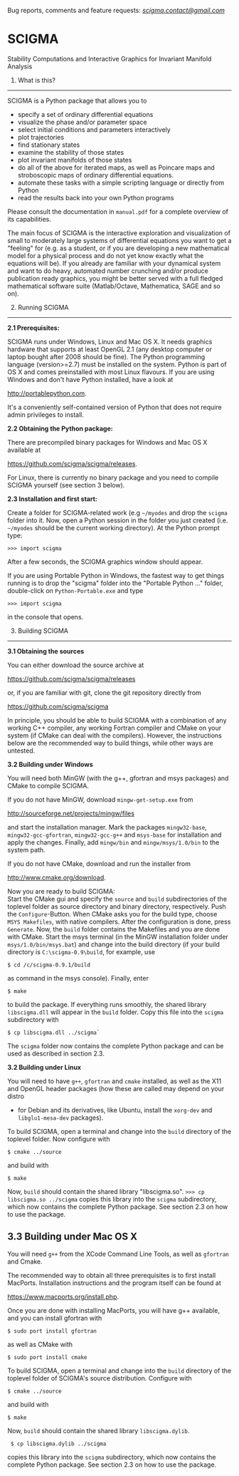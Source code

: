 Bug reports, comments and feature requests: *scigma.contact@gmail.com*

SCIGMA 
======
Stability Computations and Interactive Graphics for Invariant Manifold Analysis

1. What is this?
----------------
SCIGMA is a Python package that allows you to
* specify a set of ordinary differential equations
* visualize the phase and/or parameter space
* select initial conditions and parameters interactively
* plot trajectories
* find stationary states
* examine the stability of those states 
* plot invariant manifolds of those states 
* do all of the above for iterated maps, as well as
  Poincare maps and stroboscopic maps of ordinary
  differential equations.
* automate these tasks with a simple scripting language
  or directly from Python
* read the results back into your own Python programs

Please consult the documentation in `manual.pdf` for a complete overview of its
capabilities.

The main focus of SCIGMA is the interactive exploration and visualization of
small to moderately large systems of differential equations you want to get a
"feeling" for (e.g. as a student, or if you are developing a new mathematical
model for a physical process and do not yet know exactly what the equations 
will be). If you already are familiar with your dynamical system and want to do
heavy, automated number crunching and/or produce publication ready graphics,
you might be better served with a full fledged mathematical software suite
(Matlab/Octave, Mathematica, SAGE and so on). 

2. Running SCIGMA
-----------------
 **2.1 Prerequisites:**

 SCIGMA runs under Windows, Linux and Mac OS X. It needs graphics hardware that
 supports at least OpenGL 2.1 (any desktop computer or laptop bought after 2008
 should be fine). The Python programming language (version>=2.7) must be 
 installed on the system. Python is part of OS X and comes preinstalled with
 most Linux flavours. If you are using Windows and don't have Python installed,
 have a look at

 http://portablepython.com.

 It's a conveniently self-contained version of Python that does not require
 admin privileges to install.
   
 **2.2 Obtaining the Python package:**

 There are precompiled binary packages for Windows and Mac OS X available at
 
 https://github.com/scigma/scigma/releases. 

 For Linux, there is currently no binary package and you need to compile SCIGMA
 yourself (see section 3 below).

 **2.3 Installation and first start:** 

 Create a folder for SCIGMA-related work (e.g `~/myodes` and drop the `scigma`
 folder into it. Now, open a Python session in the folder you just created
 (i.e. `~/myodes` should be the current working directory). At the Python
 prompt type:

    >>> import scigma

 After a few seconds, the SCIGMA graphics window should appear. 
 
 If you are using Portable Python in Windows, the fastest way to get things
 running is to drop the "scigma" folder into the "Portable Python ..." folder,
 double-click on `Python-Portable.exe` and type 
   
    >>> import scigma

 in the console that opens.

3. Building SCIGMA
------------------
 **3.1 Obtaining the sources**

 You can either download the source archive at 

 https://github.com/scigma/scigma/releases

 or, if you are familiar with git, clone the git repository directly from

 https://github.com/scigma/scigma

 In principle, you should be able to build SCIGMA with a combination of any 
 working C++ compiler, any working Fortran compiler and CMake on your
 system (if CMake can deal with the compilers). However, the instructions below
 are the recommended way to build things, while other ways are untested.
  
 **3.2 Building under Windows**

 You will need both MinGW (with the g++, gfortran and msys packages) and CMake
 to compile SCIGMA. 

 If you do not have MinGW, download `mingw-get-setup.exe` from

 http://sourceforge.net/projects/mingw/files 

 and start the installation manager. Mark the packages `mingw32-base`,
 `mingw32-gcc-gfortran`, `mingw32-gcc-g++` and `msys-base` for installation and
 apply the changes. Finally, add `mingw/bin` and `mingw/msys/1.0/bin` to the
 system path.

 If you do not have CMake, download and run the installer from

 http://www.cmake.org/download. 

 Now you are ready to build SCIGMA:  
 Start the CMake gui and specify the `source` and `build` subdirectories of the
 toplevel folder as source directory and binary directory, respectively. Push
 the `Configure`-Button. When CMake asks you for the build type, choose
 `MSYS Makefiles`, with native compilers. After the configuration is done,
 press `Generate`. Now, the `build` folder contains the Makefiles and you are
 done with CMake. 
 Start the msys terminal (in the MinGW installation folder under
 `msys/1.0/bin/msys.bat`) and change into the build directory (if your build
 directory is `C:\scigma-0.9\build`, for example, use

    $ cd /c/scigma-0.9.1/build

 as command in the msys console). Finally, enter

    $ make
 
 to build the package. If everything runs smoothly, the shared library
 `libscigma.dll` will appear in the `build` folder. Copy this file into the
 `scigma` subdirectory with
 
    $ cp libscigma.dll ../scigma`

 The `scigma` folder now contains the complete Python package and can be used
 as described in section 2.3.

 **3.2 Building under Linux**

 You will need to have `g++`, `gfortran` and `cmake` installed, as well as the
 X11 and OpenGL header packages (how these are called may depend on your distro
 - for Debian and its derivatives, like Ubuntu, install the `xorg-dev` and
 `libglu1-mesa-dev` packages).

 To build SCIGMA, open a terminal and change into the `build` directory of the
 toplevel folder. Now configure with

    $ cmake ../source

 and build with

    $ make

 Now, `build` should contain the shared library "libscigma.so".
 `>>> cp libscigma.so ../scigma`
 copies this library into the `scigma` subdirectory, which now contains the
 complete Python package. See section 2.3 on how to use the package.	 

 3.3 Building under Mac OS X
 ---------------------------
 You will need `g++` from the XCode Command Line Tools, as well as `gfortran`
 and Cmake.

 The recommended way to obtain all three prerequisites is to first install
 MacPorts. Installation instructions and the program itself can be found at 
 
 https://www.macports.org/install.php. 

 Once you are done with installing MacPorts, you will have g++ available, and
 you can install gfortran with

    $ sudo port install gfortran

 as well as CMake with
 
    $ sudo port install cmake

 To build SCIGMA, open a terminal and change into the `build` directory of the
 toplevel folder of SCIGMA's source distribution. Configure with

    $ cmake ../source

 and build with

    $ make

 Now, `build` should contain the shared library `libscigma.dylib`.

     $ cp libscigma.dylib ../scigma

 copies this library into the `scigma` subdirectory, which now contains the
 complete Python package. See section 2.3 on how to use the package.	 
 